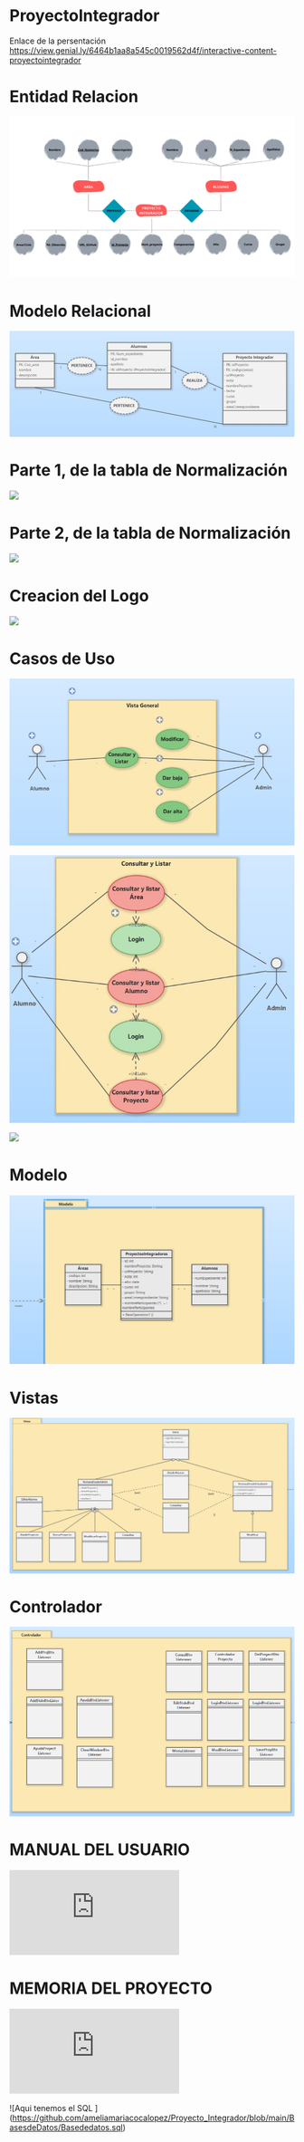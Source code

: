 # ProyectoIntegrador

Enlace de la persentación
https://view.genial.ly/6464b1aa8a545c0019562d4f/interactive-content-proyectointegrador

# Entidad Relacion

![](https://github.com/ameliamariacocalopez/Proyecto_Integrador/blob/main/BasesdeDatos/EntidadRelacion.png)

# Modelo Relacional

![](https://github.com/ameliamariacocalopez/Proyecto_Integrador/blob/main/BasesdeDatos/ModeloRelacional.jpg)

# Parte 1, de la tabla de Normalización

![](https://github.com/ameliamariacocalopez/Proyecto_Integrador/blob/main/BasesdeDatos/Normalizaci%C3%B3n1.jpg)

# Parte 2, de la tabla de Normalización

![](https://github.com/ameliamariacocalopez/Proyecto_Integrador/blob/main/BasesdeDatos/Normalizaci%C3%B3n2.jpg)

# Creacion del Logo

![](https://github.com/ameliamariacocalopez/Proyecto_Integrador/blob/main/Entornos_Desarrollo/Creaci%C3%B3n%20del%20Logo.png)

# Casos de Uso

![](https://github.com/ameliamariacocalopez/Proyecto_Integrador/blob/main/Entornos_Desarrollo/casosUso1.JPG)

![](https://github.com/ameliamariacocalopez/Proyecto_Integrador/blob/main/Entornos_Desarrollo/casosUso2.JPG)

![](https://github.com/ameliamariacocalopez/Proyecto_Integrador/blob/main/Entornos_Desarrollo/casosUso3.JPG)

# Modelo

![](https://github.com/ameliamariacocalopez/Proyecto_Integrador/blob/main/Entornos_Desarrollo/Modelo.png)

# Vistas

![](https://github.com/ameliamariacocalopez/Proyecto_Integrador/blob/main/Entornos_Desarrollo/Vistas.png)

# Controlador

![](https://github.com/ameliamariacocalopez/Proyecto_Integrador/blob/main/Entornos_Desarrollo/Controladores.png)
# MANUAL DEL USUARIO

![Manual](https://github.com/ameliamariacocalopez/Proyecto_Integrador/blob/main/Programacion/Manual%20del%20Usuario.pdf)

# MEMORIA DEL PROYECTO

![Memoria](https://github.com/ameliamariacocalopez/Proyecto_Integrador/blob/main/Programacion/MemoriaProyectoIntegrador.pdf)

![Aqui tenemos el SQL ]
(https://github.com/ameliamariacocalopez/Proyecto_Integrador/blob/main/BasesdeDatos/Basededatos.sql)
